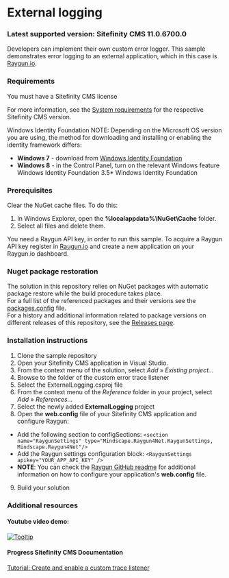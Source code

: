 External logging
============================

### Latest supported version: Sitefinity CMS 11.0.6700.0

Developers can implement their own custom error logger. This sample demonstrates error logging to an external application, which in this case is [Raygun.io](https://raygun.io/).

### Requirements 

You must have a Sitefinity CMS license

For more information, see the [System requirements](https://docs.sitefinity.com/system-requirements) for the  respective Sitefinity CMS version.

Windows Identity Foundation
   NOTE: Depending on the Microsoft OS version you are using, the method for downloading and installing or enabling the identity framework differs:

  * **Windows 7** - download from [Windows Identity Foundation](http://www.microsoft.com/en-us/download/details.aspx?id=17331)
  * **Windows 8** - in the Control Panel, turn on the relevant Windows feature Windows Identity Foundation 3.5* Windows Identity Foundation

### Prerequisites

Clear the NuGet cache files. To do this:

1. In Windows Explorer, open the **%localappdata%\NuGet\Cache** folder.
2. Select all files and delete them.

You need a Raygun API key, in order to run this sample. To acquire a Raygun API key register in [Raugun.io](https://raygun.io/) and create a new application on your Raygun.io dashboard.

### Nuget package restoration
The solution in this repository relies on NuGet packages with automatic package restore while the build procedure takes place.   
For a full list of the referenced packages and their versions see the [packages.config](https://github.com/Sitefinity-SDK/external-logging/blob/master/ExternalLogging/packages.config) file.    
For a history and additional information related to package versions on different releases of this repository, see the [Releases page](https://github.com/Sitefinity-SDK/external-logging/releases).    


### Installation instructions

1. Clone the sample repository
2. Open your Sitefinity CMS application in Visual Studio.
3. From the context menu of the solution, select *Add* » *Existing project…*
4. Browse to the folder of the custom error trace listener
5. Select the ExternalLogging.csproj file
6. From the context menu of the *Reference* folder in your project, select *Add* » *References…*
7. Select the newly added **ExternalLogging** project
8. Open the **web.config** file of your Sitefinity CMS application and configure Raygun:
  * Add the following section to configSections: 
   ```<section name="RaygunSettings" type="Mindscape.Raygun4Net.RaygunSettings, Mindscape.Raygun4Net"/>```
  * Add the Raygun settings configuration block: 
   ```<RaygunSettings apikey="YOUR_APP_API_KEY" />```
  * **NOTE**: You can check the [Raygun GitHub readme](https://github.com/MindscapeHQ/raygun4net/blob/master/README.md) for additional information on how to configure your application's **web.config** file.
9. Build your solution

### Additional resources

#### Youtube video demo:

[![Tooltip](https://raw.githubusercontent.com/Sitefinity-SDK/external-logging/master/externalLogging.png)](http://youtu.be/-L_99f7UjZ8)

#### Progress Sitefinity CMS Documentation
[Tutorial: Create and enable a custom trace listener](http://docs.sitefinity.com/tutorial-create-and-enable-a-custom-trace-listener)
